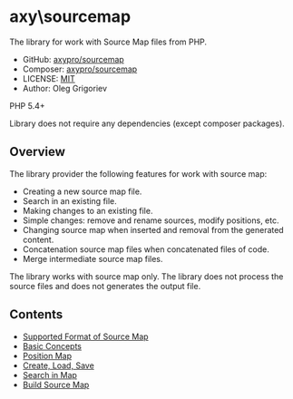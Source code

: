 # axy\sourcemap

The library for work with Source Map files from PHP.

* GitHub: [axypro/sourcemap](https://github.com/axypro/sourcemap)
* Composer: [axypro/sourcemap](https://packagist.org/packages/axy/sourcemap)
* LICENSE: [MIT](LICENSE)
* Author: Oleg Grigoriev

PHP 5.4+

Library does not require any dependencies (except composer packages).

## Overview

The library provider the following features for work with source map:

* Creating a new source map file.
* Search in an existing file.
* Making changes to an existing file.
* Simple changes: remove and rename sources, modify positions, etc.
* Changing source map when inserted and removal from the generated content.
* Concatenation source map files when concatenated files of code.
* Merge intermediate source map files.

The library works with source map only.
The library does not process the source files and does not generates the output file.

## Contents

* [Supported Format of Source Map](doc/format.md)
* [Basic Concepts](doc/concepts.md)
* [Position Map](doc/PosMap.md)
* [Create, Load, Save](doc/common.md)
* [Search in Map](doc/search.md)
* [Build Source Map](doc/build.md)
